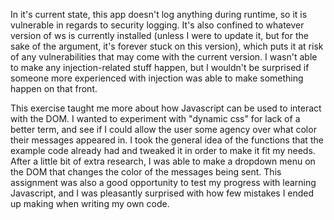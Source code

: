 In it's current state, this app doesn't log anything during runtime, so it is vulnerable in regards to security logging. It's also confined to whatever version of ws is currently installed (unless I were to update it, but for the sake of the argument, it's forever stuck on this version), which puts it at risk of any vulnerabilities that may come with the current version. I wasn't able to make any injection-related stuff happen, but I wouldn't be surprised if someone more experienced with injection was able to make something happen on that front.

This exercise taught me more about how Javascript can be used to interact with the DOM. I wanted to experiment with "dynamic css" for lack of a better term, and see if I could allow the user some agency over what color their messages appeared in. I took the general idea of the functions that the example code already had and tweaked it in order to make it fit my needs. After a little bit of extra research, I was able to make a dropdown menu on the DOM that changes the color of the messages being sent. This assignment was also a good opportunity to test my progress with learning Javascript, and I was pleasantly surprised with how few mistakes I ended up making when writing my own code.